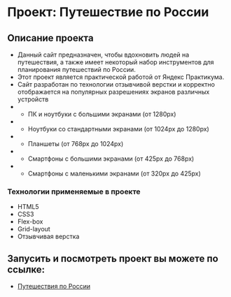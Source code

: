 # Проект: Путешествие по России

## Описание проекта
* Данный сайт предназначен, чтобы вдохновить людей на путешествия, а также имеет некоторый набор инструментов для планирования путешествий по России.
* Этот проект является практической работой от Яндекс Практикума.
* Сайт разработан по технологии отзывчивой верстки и корректно отображается на популярных разрешениях экранов различных устройств
* * ПК и ноутбуки с большими экранами (от 1280px)
* * Ноутбуки со стандартными экранами (от 1024px до 1280px)
* * Планшеты (от 768px до 1024px)
* * Смартфоны с большими экранами (от 425px до 768px)
* * Смартфоны с маленькими экранами (от 320px до 425px)
### Технологии применяемые в проекте
* HTML5
* CSS3
* Flex-box
* Grid-layout
* Отзывчивая верстка

## Запусить и посмотреть проект вы можете по ссылке:
* [Путешествия по России](https://xmlhttprequest404.github.io/russian-travel/index.html "Путешествия по России")
